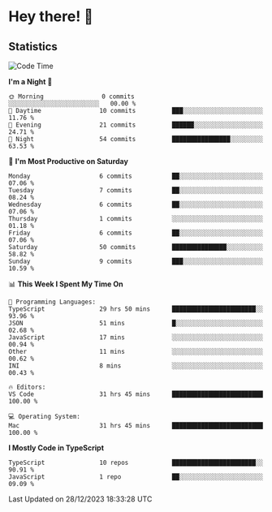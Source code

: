 # Hey there! 👋


## Statistics
<!--START_SECTION:waka-->
![Code Time](http://img.shields.io/badge/Code%20Time-37%20hrs%2049%20mins-blue)

**I'm a Night 🦉** 

```text
🌞 Morning                0 commits           ░░░░░░░░░░░░░░░░░░░░░░░░░   00.00 % 
🌆 Daytime                10 commits          ███░░░░░░░░░░░░░░░░░░░░░░   11.76 % 
🌃 Evening                21 commits          ██████░░░░░░░░░░░░░░░░░░░   24.71 % 
🌙 Night                  54 commits          ████████████████░░░░░░░░░   63.53 % 
```
📅 **I'm Most Productive on Saturday** 

```text
Monday                   6 commits           ██░░░░░░░░░░░░░░░░░░░░░░░   07.06 % 
Tuesday                  7 commits           ██░░░░░░░░░░░░░░░░░░░░░░░   08.24 % 
Wednesday                6 commits           ██░░░░░░░░░░░░░░░░░░░░░░░   07.06 % 
Thursday                 1 commits           ░░░░░░░░░░░░░░░░░░░░░░░░░   01.18 % 
Friday                   6 commits           ██░░░░░░░░░░░░░░░░░░░░░░░   07.06 % 
Saturday                 50 commits          ███████████████░░░░░░░░░░   58.82 % 
Sunday                   9 commits           ███░░░░░░░░░░░░░░░░░░░░░░   10.59 % 
```


📊 **This Week I Spent My Time On** 

```text
💬 Programming Languages: 
TypeScript               29 hrs 50 mins      ███████████████████████░░   93.96 % 
JSON                     51 mins             █░░░░░░░░░░░░░░░░░░░░░░░░   02.68 % 
JavaScript               17 mins             ░░░░░░░░░░░░░░░░░░░░░░░░░   00.94 % 
Other                    11 mins             ░░░░░░░░░░░░░░░░░░░░░░░░░   00.62 % 
INI                      8 mins              ░░░░░░░░░░░░░░░░░░░░░░░░░   00.43 % 

🔥 Editors: 
VS Code                  31 hrs 45 mins      █████████████████████████   100.00 % 

💻 Operating System: 
Mac                      31 hrs 45 mins      █████████████████████████   100.00 % 
```

**I Mostly Code in TypeScript** 

```text
TypeScript               10 repos            ███████████████████████░░   90.91 % 
JavaScript               1 repo              ██░░░░░░░░░░░░░░░░░░░░░░░   09.09 % 
```




 Last Updated on 28/12/2023 18:33:28 UTC
<!--END_SECTION:waka-->

